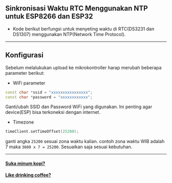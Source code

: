 ## Sinkronisasi Waktu RTC Menggunakan NTP untuk ESP8266 dan ESP32

- Kode berikut berfungsi untuk menyeting waktu di RTC(DS3231 dan DS1307) menggunakan NTP(Network Time Protocol).

---

## Konfigurasi

Sebelum melalukukan upload ke mikrokontroller harap merubah beberapa parameter berikut:

- WiFi parameter

```cpp
const char *ssid = "xxxxxxxxxxxxxxxx";
const char *password = "xxxxxxxxxxxx";
```

Ganti/ubah SSID dan Password WiFi yang digunakan. Ini penting agar device(ESP) bisa terkoneksi dengan internet.

- Timezone

```cpp
timeClient.setTimeOffset(25200);
```

ganti angka `25200` sesuai zona waktu kalian. contoh zona waktu WIB adalah 7 maka `3600 x 7 = 25200`. Sesuaikan saja sesuai kebutuhan.

---

#### [Suka minum kopi?](https://www.buymeacoffee.com/thoriktk)

#### [Like drinking coffee?](https://www.buymeacoffee.com/thoriktk)
